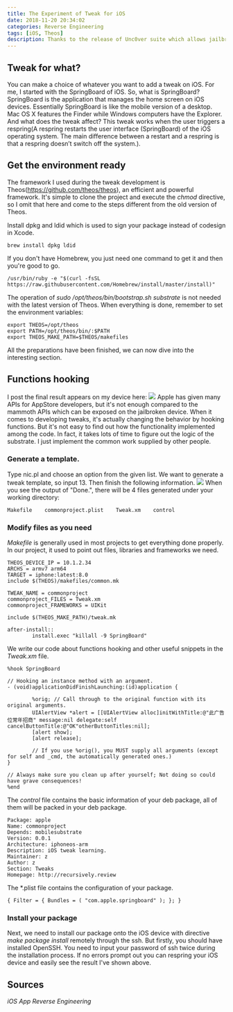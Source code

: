 ```yaml
---
title: The Experiment of Tweak for iOS
date: 2018-11-20 20:34:02
categories: Reverse Engineering
tags: [iOS, Theos]
description: Thanks to the release of Unc0ver suite which allows jailbreak on iOS11 and even on iOS12. I have the opportunity to try out the experiment of tweak on the iOS11 device. It's not complicated as I expected and meanwhile, interesting.
---
```

## Tweak for what?
You can make a choice of whatever you want to add a tweak on iOS. For me, I started with the SpringBoard of iOS. So, what is SpringBoard? SpringBoard is the application that manages the home screen on iOS devices. Essentially SpringBoard is like the mobile version of a desktop. Mac OS X features the Finder while Windows computers have the Explorer. And what does the tweak affect? This tweak works when the user triggers a respring(A respring restarts the user interface (SpringBoard) of the iOS operating system. The main difference between a restart and a respring is that a respring doesn’t switch off the system.).

## Get the environment ready
The framework I used during the tweak development is Theos(https://github.com/theos/theos), an efficient and powerful framework. It's simple to clone the project and execute the _chmod_ directive, so I omit that here and come to the steps different from the old version of Theos.

Install dpkg and ldid which is used to sign your package instead of codesign in Xcode.
```shell
brew install dpkg ldid
```
If you don't have Homebrew, you just need one command to get it and then you're good to go.
```shell
/usr/bin/ruby -e "$(curl -fsSL https://raw.githubusercontent.com/Homebrew/install/master/install)"
```
The operation of _sudo /opt/theos/bin/bootstrap.sh substrate_ is not needed with the latest version of Theos. When everything is done, remember to set the 
environment variables:
```shell
export THEOS=/opt/theos
export PATH=/opt/theos/bin/:$PATH
export THEOS_MAKE_PATH=$THEOS/makefiles
```
All the preparations have been finished, we can now dive into the interesting section.

## Functions hooking
I post the final result appears on my device here:
![](https://media.githubusercontent.com/media/recursively/recursively.github.io/hexo/source/pics/2-1.png)
Apple has given many APIs for AppStore developers, but it's not enough compared to the mammoth APIs which can be exposed on the jailbroken device. When it comes to developing tweaks, it's actually changing the behavior by hooking functions. But it's not easy to find out how the functionality implemented among the code. In fact, it takes lots of time to figure out the logic of the substrate. I just implement the common work supplied by other people.

### Generate a template.
Type nic.pl and choose an option from the given list. We want to generate a tweak template, so input 13. Then finish the following information.
![](https://media.githubusercontent.com/media/recursively/recursively.github.io/hexo/source/pics/2-2.png)
When you see the output of "Done.", there will be 4 files generated under your working directory: 
```shell
Makefile    commonproject.plist    Tweak.xm    control
```

### Modify files as you need
_Makefile_ is generally used in most projects to get everything done properly. In our project, it used to point out files, libraries and frameworks we need.
```shell
THEOS_DEVICE_IP = 10.1.2.34
ARCHS = armv7 arm64
TARGET = iphone:latest:8.0
include $(THEOS)/makefiles/common.mk

TWEAK_NAME = commonproject
commonproject_FILES = Tweak.xm
commonproject_FRAMEWORKS = UIKit

include $(THEOS_MAKE_PATH)/tweak.mk

after-install::
        install.exec "killall -9 SpringBoard"
```
We write our code about functions hooking and other useful snippets in the  _Tweak.xm_ file.
```shell
%hook SpringBoard
  
// Hooking an instance method with an argument.
- (void)applicationDidFinishLaunching:(id)application {

        %orig; // Call through to the original function with its original arguments.
        UIAlertView *alert = [[UIAlertView alloc]initWithTitle:@"此广告位常年招商" message:nil delegate:self cancelButtonTitle:@"OK"otherButtonTitles:nil];
        [alert show];
        [alert release];

        // If you use %orig(), you MUST supply all arguments (except for self and _cmd, the automatically generated ones.)
}

// Always make sure you clean up after yourself; Not doing so could have grave consequences!
%end
```
The _control_ file contains the basic information of your deb package, all of them will be packed in your deb package.
```shell
Package: apple
Name: commonproject
Depends: mobilesubstrate
Version: 0.0.1
Architecture: iphoneos-arm
Description: iOS tweak learning.
Maintainer: z
Author: z
Section: Tweaks
Homepage: http://recursively.review
```
The *.plist file contains the configuration of your package.
```shell
{ Filter = { Bundles = ( "com.apple.springboard" ); }; }
```
### Install your package
Next, we need to install our package onto the iOS device with directive _make package install_ remotely through the ssh. But firstly, you should have installed OpenSSH. You need to input your password of ssh twice during the installation process. If no errors prompt out you can respring your iOS device and easily see the result I've shown above.

## Sources
_iOS App Reverse Engineering_